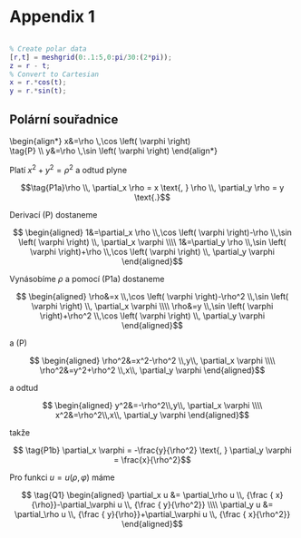# Appendix 1 

```matlab

% Create polar data
[r,t] = meshgrid(0:.1:5,0:pi/30:(2*pi));
z = r - t;
% Convert to Cartesian
x = r.*cos(t);
y = r.*sin(t);

```

## Polární souřadnice

\begin{align*} 
x&=\rho \\,\cos \left( \varphi \right)  
\tag{P} \\\\ y&=\rho \\,\sin \left( \varphi \right) 
\end{align*}

Platí ${x}^{2} +{y}^{2}={\rho}^{2}$ a odtud plyne

$$\tag{P1a}\rho \\, \partial_x \rho = x \text{, }
\rho \\, \partial_y \rho = y \text{.}$$

Derivací (P) dostaneme

$$ \begin{aligned} 
1&=\partial_x \rho \\,\cos \left( \varphi \right)-\rho \\,\sin \left( \varphi \right) \\, \partial_x \varphi 
\\\\ 1&=\partial_y \rho \\,\sin \left( \varphi \right)+\rho \\,\cos \left( \varphi \right) \\, \partial_y \varphi 
\end{aligned}$$

Vynásobíme $\rho$ a pomocí (P1a) dostaneme

$$ \begin{aligned}  
\rho&=x \\,\cos \left( \varphi \right)-\rho^2 \\,\sin \left( \varphi \right) \\, \partial_x \varphi
\\\\  \rho&=y \\,\sin \left( \varphi \right)+\rho^2 \\,\cos \left( \varphi \right) \\, \partial_y \varphi
\end{aligned}$$

a (P)

$$ \begin{aligned}  
\rho^2&=x^2-\rho^2 \\,y\\, \partial_x \varphi \\\\  
\rho^2&=y^2+\rho^2 \\,x\\, \partial_y \varphi
\end{aligned}$$

a odtud

$$ \begin{aligned}  
y^2&=-\rho^2\\,y\\, \partial_x \varphi \\\\  
x^2&=\rho^2\\,x\\, \partial_y \varphi
\end{aligned}$$

takže

$$ \tag{P1b} \partial_x \varphi = -\frac{y}{\rho^2} \text{, } \partial_y \varphi = \frac{x}{\rho^2}$$

Pro funkci $u=u(\rho,\varphi)$ máme

$$ \tag{Q1} \begin{aligned} 
\partial_x u &= \partial_\rho u \\, {\frac { x}{\rho}}-\partial_\varphi u \\, {\frac { y}{\rho^2}} 
\\\\ \partial_y u &= \partial_\rho u \\, {\frac { y}{\rho}}+\partial_\varphi u \\, {\frac { x}{\rho^2}} 
\end{aligned}$$ 
